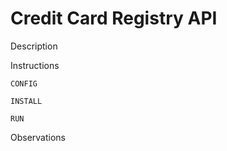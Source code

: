 # Credit Card Registry API

Description

Instructions

    CONFIG

    INSTALL

    RUN

Observations